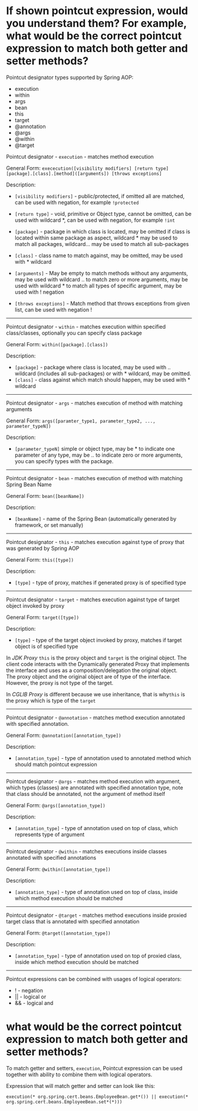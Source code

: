# If shown pointcut expression, would you understand them? For example, what would be the correct pointcut expression to match both getter and setter methods?
Pointcut designator types supported by Spring AOP:
- execution
- within
- args
- bean
- this
- target
- @annotation
- @args
- @within
- @target

Pointcut designator - ```execution``` - matches method execution

General Form:
```exececution([visibility modifiers] [return type] [package].[class].[method]([arguments]) [throws exceptions]```

Description:
- ```[visibility modifiers]``` - public/protected, if omitted all are matched, can be used with negation, for example ```!protected```
- ```[return type]``` - void, primitive or Object type, cannot be omitted, can be used with wildcard *, can be used with
negation, for example ```!int```
- ```[package]``` - package in which class is located, may be omitted if class is located within same package as aspect,
wildcard * may be used to match all packages, wildcard... may be used to match all sub-packages
  
- ```[class]``` - class name to match against, may be omitted, may be used with * wildcard
- ```[arguments]``` - May be empty to match methods without any arguments, may be used with wildcard .. to match zero or more 
arguments, may be used with wildcard * to match all types of specific argument, may be used with ! negation 
  
- ```[throws exceptions]``` - Match method that throws exceptions from given list, can be used with negation !

---

Pointcut designator - ```within``` - matches execution within  specified class/classes, optionally you can specify class package

General Form:
```within([package].[class])```

Description:
- ```[package]``` - package where class is located, may be used with .. wildcard (includes all sub-packages) or with * wildcard, may be omitted.
- ```[class]``` - class against which match should happen, may be used with * wildcard

---

Pointcut designator - ```args``` - matches execution of method with matching arguments 

General Form:
```args([paramter_type1, parameter_type2, ..., parameter_typeN])```

Description:
- ```[parameter_typeN]``` simple or object type, may be * to indicate one parameter of any type, may be .. to indicate
zero or more arguments, you can specify types with the package.
  
---

Pointcut designator - ```bean``` - matches execution of method with matching Spring Bean Name

General Form:
```bean([beanName])```

Description:
- ```[beanName]``` - name of the Spring Bean (automatically generated by framework, or set manually)

---

Pointcut designator - ```this``` - matches execution against type of proxy that was generated by Spring AOP

General Form:
```this([type])```

Description:
- ```[type]``` - type of proxy, matches if generated proxy is of specified type

---

Pointcut designator - ```target``` - matches execution against type of target object invoked by proxy

General Form:
```target([type])```

Description:
- ```[type]``` - type of the target object invoked by proxy, matches if target object is of specified type

In *JDK Proxy* ```this``` is the proxy object and ```target``` is the original object. The client code interacts
with the Dynamically generated Proxy that implements the interface and uses as a composition/delegation the original object.  
The proxy object and the original object are of type of the interface. However, the proxy is not type of the target. 

In *CGLIB Proxy* is different because we use inheritance, that is why```this``` is the proxy which is type of the ```target```

---

Pointcut designator - ```@annotation``` - matches method execution annotated with specified annotation.

General Form:
```@annotation([annotation_type])```

Description:
- ```[annotation_type]``` - type of annotation used to annotated method which should match pointcut expression

---

Pointcut designator - ```@args``` - matches method execution with argument, which types (classes) are annotated with specified
annotation type, note that class should be annotated, not the argument of method itself

General Form:
```@args([annotation_type])```

Description:
- ```[annotation_type]``` - type of annotation used on top of class, which represents type of argument 

---

Pointcut designator - ```@within``` - matches executions inside classes annotated with specified annotations

General Form:
```@within([annotation_type])```

Description:
- ```[annotation_type]``` - type of annotation used on top of class, inside which method execution should be matched

---

Pointcut designator - ```@target``` - matches method executions inside proxied target class that is annotated with 
specified annotation

General Form:
```@target([annotation_type])```

Description:
- ```[annotation_type]``` - type of annotation used on top of proxied class, inside which method execution should be matched

---

Pointcut expressions can be combined with usages of logical operators:
- ! - negation
- || - logical or
- && - logical and

# what would be the correct pointcut expression to match both getter and setter methods?
To match getter and setters, ```execution```, Pointcut expression can be used together with ability to combine them with
logical operators.

Expression that will match getter and setter can look like this:

```execution(* org.spring.cert.beans.EmployeeBean.get*()) || execution(* org.spring.cert.beans.EmployeeBean.set*(*))) ```